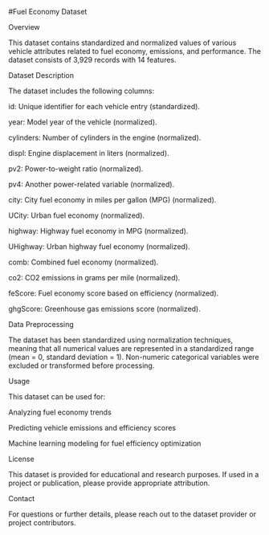 #Fuel Economy Dataset

Overview

This dataset contains standardized and normalized values of various vehicle attributes related to fuel economy, emissions, and performance. The dataset consists of 3,929 records with 14 features.

Dataset Description

The dataset includes the following columns:

id: Unique identifier for each vehicle entry (standardized).

year: Model year of the vehicle (normalized).

cylinders: Number of cylinders in the engine (normalized).

displ: Engine displacement in liters (normalized).

pv2: Power-to-weight ratio (normalized).

pv4: Another power-related variable (normalized).

city: City fuel economy in miles per gallon (MPG) (normalized).

UCity: Urban fuel economy (normalized).

highway: Highway fuel economy in MPG (normalized).

UHighway: Urban highway fuel economy (normalized).

comb: Combined fuel economy (normalized).

co2: CO2 emissions in grams per mile (normalized).

feScore: Fuel economy score based on efficiency (normalized).

ghgScore: Greenhouse gas emissions score (normalized).

Data Preprocessing

The dataset has been standardized using normalization techniques, meaning that all numerical values are represented in a standardized range (mean = 0, standard deviation = 1). Non-numeric categorical variables were excluded or transformed before processing.

Usage

This dataset can be used for:

Analyzing fuel economy trends

Predicting vehicle emissions and efficiency scores

Machine learning modeling for fuel efficiency optimization

License

This dataset is provided for educational and research purposes. If used in a project or publication, please provide appropriate attribution.

Contact

For questions or further details, please reach out to the dataset provider or project contributors.

